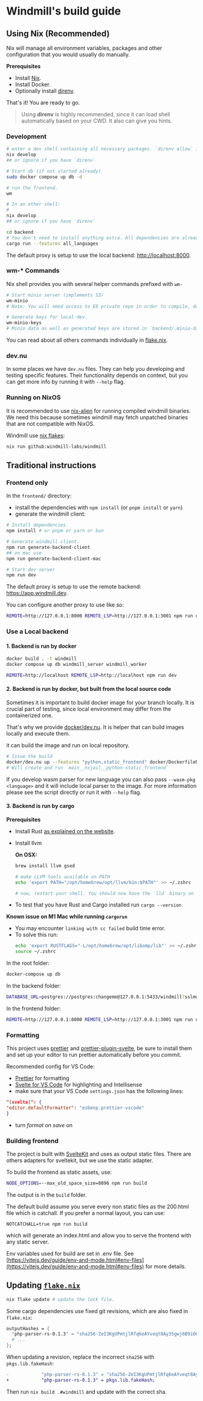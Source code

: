 # Windmill's build guide

## Using Nix (Recommended)

Nix will manage all environment variables, packages and other configuration that you would usually do manually.

**Prerequisites**

- Install [Nix](https://github.com/DeterminateSystems/nix-installer).
- Install Docker.
- Optionally install [direnv](https://direnv.net/docs/installation.html).

That's it! You are ready to go.

> Using **direnv** is highly recommended, since it can load shell automatically based on your CWD. It also can give you hints.

### Development
```bash
# enter a dev shell containing all necessary packages. `direnv allow` if direnv is installed.
nix develop 
## or ignore if you have `direnv`

# Start db (if not started already)
sudo docker compose up db -d 

# run the frontend.
wm

# In an other shell:
#
nix develop 
## or ignore if you have `direnv`

cd backend
# You don't need to install anything extra. All dependencies are already in place!
cargo run --features all_languages 
```

The default proxy is setup to use the local backend: <http://localhost:8000>.

### wm-* Commands

Nix shell provides you with several helper commands prefixed with `wm-`

```bash
# Start minio server (implements S3)
wm-minio 
# Note: You will need access to EE private repo in order to compile, don't forget "enterprise" and "parquet" freatures as well. 

# Generate keys for local dev.
wm-minio-keys 
# Minio data as well as generated keys are stored in `backend/.minio-data`
```

You can read about all others commands individually in [flake.nix](../flake.nix). 

### dev.nu

In some places we have `dev.nu` files. They can help you developing and testing specific features. Their functionality depends on context, but you can get more info by running it with `--help` flag.

### Running on NixOS

It is recommended to use [nix-alien](https://github.com/thiagokokada/nix-alien) for running compiled windmill binaries. We need this because sometimes windmill may fetch unpatched binaries that are not compatible with NixOS.

Windmill use [nix flakes](https://nixos.wiki/wiki/Flakes):
```bash
nix run github:windmill-labs/windmill
```

## Traditional instructions

### Frontend only
In the `frontend/` directory:

- install the dependencies with `npm install` (or `pnpm install` or `yarn`)
- generate the windmill client:

```bash
# Install dependencies.
npm install # or pnpm or yarn or bun

# Generate windmill client.
npm run generate-backend-client
## on mac use
npm run generate-backend-client-mac

# Start dev server
npm run dev
```

The default proxy is setup to use the remote backend: <https://app.windmill.dev>.

You can configure another proxy to use like so:

```bash
REMOTE=http://127.0.0.1:8000 REMOTE_LSP=http://127.0.0.1:3001 npm run dev
```

### Use a Local backend

#### 1. Backend is run by docker

```bash
docker build . -t windmill
docker compose up db windmill_server windmill_worker
```

```bash
REMOTE=http://localhost REMOTE_LSP=http://localhost npm run dev
```

#### 2. Backend is run by docker, but built from the local source code

Sometimes it is important to build docker image for your branch locally. It is crucial part of testing, since local environment may differ from the containerized one.

That's why we provide [docker/dev.nu](../docker/dev.nu). It is helper that can build images locally and execute them. 

it can build the image and run on local repository.

```bash
# Issue the build
docker/dev.nu up --features "python,static_frontend" docker/DockerfileNsjail --rebuild
# Will create and run `main__nsjail__python-static_frontend`
```

If you develop wasm parser for new language you can also pass `--wasm-pkg <language>` and it will include local parser to the image. For more information please see the script directly or run it with `--help` flag.

#### 3. Backend is run by cargo

**Prerequisites**

- Install Rust [as explained on the website](https://www.rust-lang.org/tools/install).
- Install llvm

  **On OSX:**

  ```bash
  brew install llvm gsed

  # make LLVM tools available on PATH
  echo 'export PATH="/opt/homebrew/opt/llvm/bin:$PATH"' >> ~/.zshrc

  # now, restart your shell. You should now have the `lld` binary on your PATH.
  ```

- To test that you have Rust and Cargo installed run `cargo --version`

**Known issue on M1 Mac while running `cargorun`**

- You may encounter `linking with cc failed` build time error.
- To solve this run:
  ```bash
  echo 'export RUSTFLAGS="-L/opt/homebrew/opt/libomp/lib"' >> ~/.zshrc
  source ~/.zshrc
  ```

In the root folder:

```bash
docker-compose up db
```

In the backend folder:

```bash
DATABASE_URL=postgres://postgres:changeme@127.0.0.1:5433/windmill?sslmode=disable cargo run
```

In the frontend folder:

```bash
REMOTE=http://127.0.0.1:8000 REMOTE_LSP=http://127.0.0.1:3001 npm run dev
```

### Formatting

This project uses [prettier](https://prettier.io/docs/en/install.html) and
[prettier-plugin-svelte](https://github.com/sveltejs/prettier-plugin-svelte), be
sure to install them and set up your editor to run prettier automatically before
you commit.

Recommended config for VS Code:

- [Prettier](https://marketplace.visualstudio.com/items?itemName=esbenp.prettier-vscode)
  for formatting
- [Svelte for VS Code](https://marketplace.visualstudio.com/items?itemName=svelte.svelte-vscode)
  for highlighting and Intellisense
- make sure that your VS Code `settings.json` has the following lines:

```json
"[svelte]": {
"editor.defaultFormatter": "esbenp.prettier-vscode"
}
```

- turn _format on save_ on

### Building frontend

The project is built with [SvelteKit](https://kit.svelte.dev/) and uses as output static files.
There are others adapters for sveltekit, but we use the static adapter.

To build the frontend as static assets, use:

```bash
NODE_OPTIONS=--max_old_space_size=8096 npm run build
```

The output is in the `build` folder.

The default build assume you serve every non static files as the 200.html file which is catchall. If you prefer a normal layout, you can use:

```
NOTCATCHALL=true npm run build
```

which will generate an index.html and allow you to serve the frontend with any static server.

Env variables used for build are set in .env file. See [https://vitejs.dev/guide/env-and-mode.html#env-files](https://vitejs.dev/guide/env-and-mode.html#env-files) for more details.

## Updating [`flake.nix`](../flake.nix)

```bash
nix flake update # update the lock file.
```

Some cargo dependencies use fixed git revisions, which are also fixed in `flake.nix`:
```nix
outputHashes = {
  "php-parser-rs-0.1.3" = "sha256-ZeI3KgUPmtjlRfq6eAYveqt8Ay35gwj6B9iOQRjQa9A=";
  # ...
};
```

When updating a revision, replace the incorrect `sha256` with `pkgs.lib.fakeHash`:
```diff
-            "php-parser-rs-0.1.3" = "sha256-ZeI3KgUPmtjlRfq6eAYveqt8Ay35gwj6B9iOQRjQa9A=";
+            "php-parser-rs-0.1.3" = pkgs.lib.fakeHash;
```

Then run `nix build .#windmill` and update with the correct sha.
